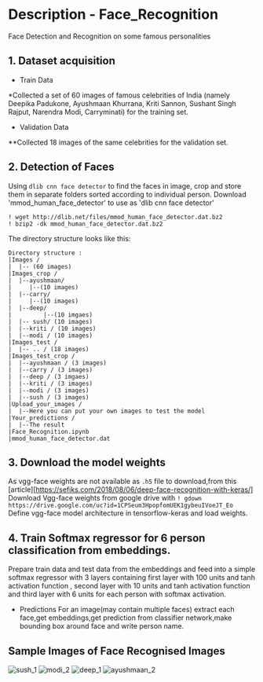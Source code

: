 # Description - Face_Recognition
Face Detection and Recognition on some famous personalities

## 1. Dataset acquisition
- Train Data

 *Collected a set of 60 images of famous celebrities of India (namely Deepika Padukone, Ayushmaan Khurrana, Kriti Sannon, Sushant Singh Rajput, Narendra Modi, Carryminati) for the training set.
-  Validation Data 

  **Collected 18 images of the same celebrities for the validation set.

## 2. Detection of Faces
Using ```dlib cnn face detector``` to find the faces in image, crop and store them in separate folders sorted according to individual person.
Download 'mmod_human_face_detector' to use as 'dlib cnn face detector'
```
! wget http://dlib.net/files/mmod_human_face_detector.dat.bz2 
! bzip2 -dk mmod_human_face_detector.dat.bz2
```
The directory structure looks like this:
```
Directory structure :
|Images /
|  |-- (60 images)
|Images_crop /
|  |--ayushmaan/
|     |--(10 images)
|  |--carry/ 
|     |--(10 images)
|  |--deep/ 
|         |--(10 imgaes)
|  |-- sush/ (10 images)
|  |--kriti / (10 images) 
|  |--modi / (10 images)
|Images_test / 
|  |-- .. / (18 images)
|Images_test_crop / 
|  |--ayushmaan / (3 images)
|  |--carry / (3 images)
|  |--deep / (3 imgaes)
|  |--kriti / (3 images)
|  |--modi / (3 images)
|  |--sush / (3 images) 
|Upload_your_images /
|  |--Here you can put your own images to test the model
|Your_predictions /
|  |--The result
|Face_Recognition.ipynb
|mmod_human_face_detector.dat
```
## 3. Download the model weights
As vgg-face weights are not available as ```.h5``` file to download,from this [article][https://sefiks.com/2018/08/06/deep-face-recognition-with-keras/]
Download Vgg-face weights from google drive with
```! gdown https://drive.google.com/uc?id=1CPSeum3HpopfomUEK1gybeuIVoeJT_Eo```
Define vgg-face model architecture in tensorflow-keras and load weights.

## 4. Train Softmax regressor for 6 person classification from embeddings.
Prepare train data and test data from the embeddings and feed into a simple softmax regressor with 3 layers containing first layer with 100 units and tanh activation function , second layer with 10 units and tanh activation function and third layer with 6 units for each person with softmax activation.
- Predictions
For an image(may contain multiple faces) extract each face,get embeddings,get prediction from classifier network,make bounding box around face and write person name.


## Sample Images of Face Recognised Images

![sush_1](https://user-images.githubusercontent.com/45651909/89097462-b62f6480-d3fc-11ea-971c-1deb9018b7eb.jpg)
![modi_2](https://user-images.githubusercontent.com/45651909/89097466-ba5b8200-d3fc-11ea-8823-5c9081e8f7e5.jpg)
![deep_1](https://user-images.githubusercontent.com/45651909/89097470-bc254580-d3fc-11ea-815d-b512c2b2a3f8.jpg)
![ayushmaan_2](https://user-images.githubusercontent.com/45651909/89097472-bdef0900-d3fc-11ea-905d-799b0a599cbb.jpg)
